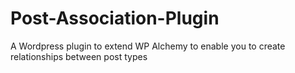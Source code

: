 Post-Association-Plugin
=======================

A Wordpress plugin to extend WP Alchemy to enable you to create relationships between post types